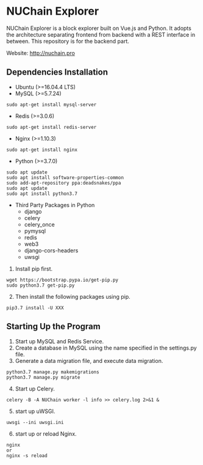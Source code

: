 # NUChain Explorer
NUChain Explorer is a block explorer built on Vue.js and Python. It adopts the architecture separating frontend from backend with a REST interface in between. This repository is for the backend part.

Website: http://nuchain.pro

## Dependencies Installation

- Ubuntu (>=16.04.4 LTS)
- MySQL (>=5.7.24)
```
sudo apt-get install mysql-server
```
- Redis (>=3.0.6)
```
sudo apt-get install redis-server
```
- Nginx (>=1.10.3)
```
sudo apt-get install nginx
```
- Python (>=3.7.0)
```
sudo apt update
sudo apt install software-properties-common
sudo add-apt-repository ppa:deadsnakes/ppa
sudo apt update
sudo apt install python3.7
```
- Third Party Packages in Python
    - django
    - celery
    - celery_once
    - pymysql
    - redis
    - web3
    - django-cors-headers
    - uwsgi
1. Install pip first.
```
wget https://bootstrap.pypa.io/get-pip.py
sudo python3.7 get-pip.py
```
2. Then install the following packages using pip.
```
pip3.7 install -U XXX
```
    

## Starting Up the Program

1. Start up MySQL and Redis Service.
2. Create a database in MySQL using the name specified in the settings.py file.
3. Generate a data migration file, and execute data migration.
```
python3.7 manage.py makemigrations
python3.7 manage.py migrate
```
4. Start up Celery.
```
celery -B -A NUChain worker -l info >> celery.log 2>&1 &
```
5. start up uWSGI.
```
uwsgi --ini uwsgi.ini
```
6. start up or reload Nginx.
```
nginx 
or 
nginx -s reload
```
